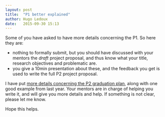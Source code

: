 ```yaml
---
layout: post
title:  "P1 better explained"
author: Hugo Ledoux
date:   2015-09-30 15:13
---
```


Some of you have asked to have more details concerning the P1.
So here they are:

  - nothing to formally submit, but you should have discussed with your mentors the *draft* project proposal, and thus know what your title, research objectives and problematic are.
  - you give a 10min presentation about these, and the feedback you get is used to write the full P2 project proposal.

I have put [more details concerning the P2 graduation plan](http://tudelftgeomatics.github.io/thesis/templates/), along with one good example from last year. 
Your mentors are in charge of helping you write it, and will give you more details and help.
If something is not clear, please let me know.

Hope this helps.















